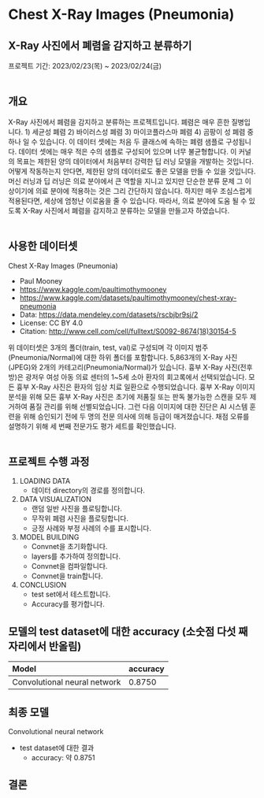 # Chest X-Ray Images (Pneumonia)
## X-Ray 사진에서 폐렴을 감지하고 분류하기
프로젝트 기간: 2023/02/23(목) ~ 2023/02/24(금)  
<br/>
## 개요
X-Ray 사진에서 폐렴을 감지하고 분류하는 프로젝트입니다. 폐렴은 매우 흔한 질병입니다. 1) 세균성 폐렴 2) 바이러스성 폐렴 3) 마이코플라스마 폐렴 4) 곰팡이 성 폐렴 중 하나 일 수 있습니다. 이 데이터 셋에는 처음 두 클래스에 속하는 폐렴 샘플로 구성됩니다. 데이터 셋에는 매우 적은 수의 샘플로 구성되어 있으며 너무 불균형합니다. 이 커널의 목표는 제한된 양의 데이터에서 처음부터 강력한 딥 러닝 모델을 개발하는 것입니다. 어떻게 작동하는지 안다면, 제한된 양의 데이터로도 좋은 모델을 만들 수 있을 것입니다.  
머신 러닝과 딥 러닝은 의료 분야에서 큰 역할을 지니고 있지만 단순한 분류 문제 그 이상이기에 의료 분야에 적용하는 것은 그리 간단하지 않습니다. 하지만 매우 조심스럽게 적용된다면, 세상에 엄청난 이로움을 줄 수 있습니다. 따라서, 의료 분야에 도움 될 수 있도록 X-Ray 사진에서 폐렴을 감지하고 분류하는 모델을 만들고자 하였습니다.  
<br/>
## 사용한 데이터셋
Chest X-Ray Images (Pneumonia)  
- Paul Mooney  
- https://www.kaggle.com/paultimothymooney  
- https://www.kaggle.com/datasets/paultimothymooney/chest-xray-pneumonia  
- Data: https://data.mendeley.com/datasets/rscbjbr9sj/2
- License: CC BY 4.0
- Citation: http://www.cell.com/cell/fulltext/S0092-8674(18)30154-5  

위 데이터셋은 3개의 폴더(train, test, val)로 구성되며 각 이미지 범주(Pneumonia/Normal)에 대한 하위 폴더를 포함합니다. 5,863개의 X-Ray 사진(JPEG)와 2개의 카테고리(Pneumonia/Normal)가 있습니다. 흉부 X-Ray 사진(전후방)은 광저우 여성 아동 의료 센터의 1~5세 소아 환자의 회고록에서 선택되었습니다. 모든 흉부 X-Ray 사진은 환자의 임상 치료 일환으로 수행되었습니다. 흉부 X-Ray 이미지 분석을 위해 모든 흉부 X-Ray 사진은 초기에 저품질 또는 판독 불가능한 스캔을 모두 제거하여 품질 관리를 위해 선별되었습니다. 그런 다음 이미지에 대한 진단은 AI 시스템 훈련을 위해 승인되기 전에 두 명의 전문 의사에 의해 등급이 매겨졌습니다. 채점 오류를 설명하기 위해 세 번째 전문가도 평가 세트를 확인했습니다.  
<br/>
## 프로젝트 수행 과정
1. LOADING DATA  
    - 데이터 directory의 경로를 정의합니다.  
2. DATA VISUALIZATION  
    - 랜덤 일반 사진을 플로팅합니다.
    - 무작위 폐렴 사진을 플로팅합니다.
    - 긍정 사례와 부정 사례의 수를 표시합니다.
3. MODEL BUILDING  
    - Convnet을 초기화합니다.
    - layers를 추가하여 정의합니다.
    - Convnet을 컴파일합니다.
    - Convnet을 train합니다.
4. CONCLUSION  
    - test set에서 테스트합니다.
    - Accuracy를 평가합니다.
## 모델의 test dataset에 대한 accuracy (소숫점 다섯 째 자리에서 반올림)
| Model | accuracy |
|:----------------------------------------|:-------|
| Convolutional neural network            | 0.8750 |
## 최종 모델
Convolutional neural network
- test dataset에 대한 결과
    - accuracy: 약 0.8751
## 결론
